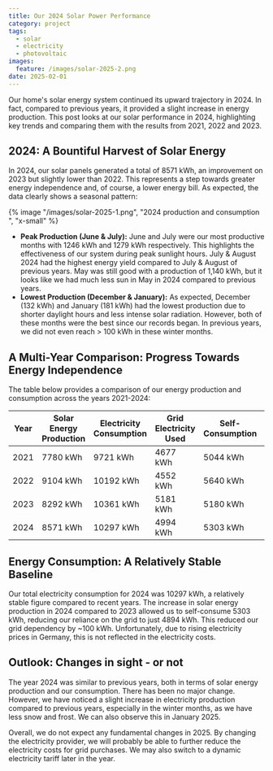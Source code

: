 ```yaml
---
title: Our 2024 Solar Power Performance
category: project
tags:
  - solar
  - electricity
  - photovoltaic
images:
  feature: /images/solar-2025-2.png
date: 2025-02-01
---
```

Our home's solar energy system continued its upward trajectory in 2024. In fact, compared to previous years, it provided a slight increase in energy production. This post looks at our solar performance in 2024, highlighting key trends and comparing them with the results from 2021, 2022 and 2023.

## 2024: A Bountiful Harvest of Solar Energy

In 2024, our solar panels generated a total of 8571 kWh, an improvement on 2023 but slightly lower than 2022. This represents a step towards greater energy independence and, of course, a lower energy bill. As expected, the data clearly shows a seasonal pattern:

{% image "/images/solar-2025-1.png", "2024 production and consumption ", "x-small" %}

* **Peak Production (June & July):** June and July were our most productive months with 1246 kWh and 1279 kWh respectively. This highlights the effectiveness of our system during peak sunlight hours. July & August 2024 had the highest energy yield compared to July & August of previous years. May was still good with a production of 1,140 kWh, but it looks like we had much less sun in May in 2024 compared to previous years.
* **Lowest Production (December & January):** As expected, December (132 kWh) and January (181 kWh) had the lowest production due to shorter daylight hours and less intense solar radiation. However, both of these months were the best since our records began. In previous years, we did not even reach > 100 kWh in these winter months.

## A Multi-Year Comparison: Progress Towards Energy Independence

The table below provides a comparison of our energy production and consumption across the years 2021-2024:

| Year | Solar Energy Production | Electricity Consumption | Grid Electricity Used | Self-Consumption | Self-Consumption Quota |
| ---- | ----------------------- | ----------------------- | --------------------- | ---------------- | ---------------------- |
| 2021 | 7780 kWh                | 9721 kWh                | 4677 kWh              | 5044 kWh         | 52 %                   |
| 2022 | 9104 kWh                | 10192 kWh               | 4552 kWh              | 5640 kWh         | 55 %                   |
| 2023 | 8292 kWh                | 10361 kWh               | 5181 kWh              | 5180 kWh         | 50 %                   |
| 2024 | 8571 kWh                | 10297 kWh               | 4994 kWh              | 5303 kWh         | 52 %                   |

## Energy Consumption: A Relatively Stable Baseline

Our total electricity consumption for 2024 was 10297 kWh, a relatively stable figure compared to recent years. The increase in solar energy production in 2024 compared to 2023 allowed us to self-consume 5303 kWh, reducing our reliance on the grid to just 4894 kWh. This reduced our grid dependency by ~100 kWh.
Unfortunately, due to rising electricity prices in Germany, this is not reflected in the electricity costs. 

## Outlook: Changes in sight - or not

The year 2024 was similar to previous years, both in terms of solar energy production and our consumption. There has been no major change. However, we have noticed a slight increase in electricity production compared to previous years, especially in the winter months, as we have less snow and frost. We can also observe this in January 2025.

Overall, we do not expect any fundamental changes in 2025. By changing the electricity provider, we will probably be able to further reduce the electricity costs for grid purchases. We may also switch to a dynamic electricity tariff later in the year.